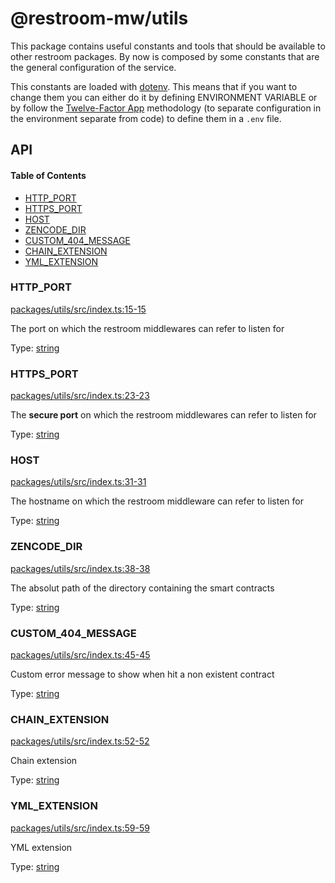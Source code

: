 # @restroom-mw/utils

This package contains useful constants and tools that should be available to other restroom packages.
By now is composed by some constants that are the general configuration of the service.

This constants are loaded with [dotenv](https://github.com/motdotla/dotenv). This means
that if you want to change them you can either do it by defining ENVIRONMENT VARIABLE or
by follow the [Twelve-Factor App](http://12factor.net/config) methodology (to separate
configuration in the environment separate from code) to define them in a `.env` file.

## API

<!-- Generated by documentation.js. Update this documentation by updating the source code. -->

#### Table of Contents

*   [HTTP_PORT](#http_port)
*   [HTTPS_PORT](#https_port)
*   [HOST](#host)
*   [ZENCODE_DIR](#zencode_dir)
*   [CUSTOM\_404\_MESSAGE](#custom\_404\_message)
*   [CHAIN_EXTENSION](#chain_extension)
*   [YML_EXTENSION](#yml_extension)

### HTTP_PORT

[packages/utils/src/index.ts:15-15](https://github.com/dyne/restroom-mw/blob/777c308af64bbd0f2be384f2e572301f3e22ca9f/packages/utils/src/index.ts#L15-L15 "Source code on GitHub")

The port on which the restroom middlewares can refer to listen for

Type: [string](https://developer.mozilla.org/docs/Web/JavaScript/Reference/Global_Objects/String)

### HTTPS_PORT

[packages/utils/src/index.ts:23-23](https://github.com/dyne/restroom-mw/blob/777c308af64bbd0f2be384f2e572301f3e22ca9f/packages/utils/src/index.ts#L23-L23 "Source code on GitHub")

The **secure port** on which the restroom middlewares can refer to listen for

Type: [string](https://developer.mozilla.org/docs/Web/JavaScript/Reference/Global_Objects/String)

### HOST

[packages/utils/src/index.ts:31-31](https://github.com/dyne/restroom-mw/blob/777c308af64bbd0f2be384f2e572301f3e22ca9f/packages/utils/src/index.ts#L31-L31 "Source code on GitHub")

The hostname on which the restroom middleware can refer to listen for

Type: [string](https://developer.mozilla.org/docs/Web/JavaScript/Reference/Global_Objects/String)

### ZENCODE_DIR

[packages/utils/src/index.ts:38-38](https://github.com/dyne/restroom-mw/blob/777c308af64bbd0f2be384f2e572301f3e22ca9f/packages/utils/src/index.ts#L38-L38 "Source code on GitHub")

The absolut path of the directory containing the smart contracts

Type: [string](https://developer.mozilla.org/docs/Web/JavaScript/Reference/Global_Objects/String)

### CUSTOM\_404\_MESSAGE

[packages/utils/src/index.ts:45-45](https://github.com/dyne/restroom-mw/blob/777c308af64bbd0f2be384f2e572301f3e22ca9f/packages/utils/src/index.ts#L45-L45 "Source code on GitHub")

Custom error message to show when hit a non existent contract

Type: [string](https://developer.mozilla.org/docs/Web/JavaScript/Reference/Global_Objects/String)

### CHAIN_EXTENSION

[packages/utils/src/index.ts:52-52](https://github.com/dyne/restroom-mw/blob/777c308af64bbd0f2be384f2e572301f3e22ca9f/packages/utils/src/index.ts#L52-L52 "Source code on GitHub")

Chain extension

Type: [string](https://developer.mozilla.org/docs/Web/JavaScript/Reference/Global_Objects/String)

### YML_EXTENSION

[packages/utils/src/index.ts:59-59](https://github.com/dyne/restroom-mw/blob/777c308af64bbd0f2be384f2e572301f3e22ca9f/packages/utils/src/index.ts#L59-L59 "Source code on GitHub")

YML extension

Type: [string](https://developer.mozilla.org/docs/Web/JavaScript/Reference/Global_Objects/String)
